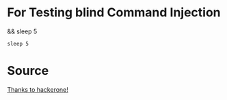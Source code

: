 # For Testing blind Command Injection 
&& sleep 5

``sleep 5``






# Source 
[Thanks to hackerone!](https://www.hackerone.com/blog/how-to-command-injections)

